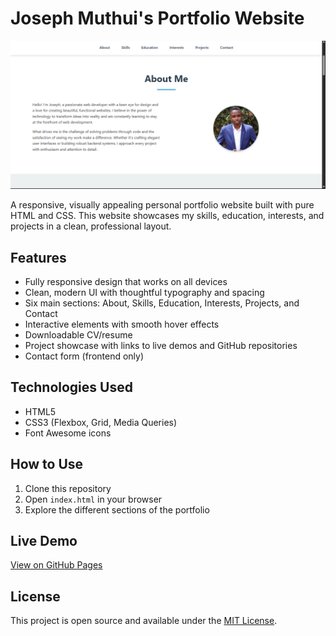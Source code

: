 # Joseph Muthui's Portfolio Website

![Portfolio Screenshot](assets/screenshot.jpg)

A responsive, visually appealing personal portfolio website built with pure HTML and CSS. This website showcases my skills, education, interests, and projects in a clean, professional layout.

## Features

- Fully responsive design that works on all devices
- Clean, modern UI with thoughtful typography and spacing
- Six main sections: About, Skills, Education, Interests, Projects, and Contact
- Interactive elements with smooth hover effects
- Downloadable CV/resume
- Project showcase with links to live demos and GitHub repositories
- Contact form (frontend only)

## Technologies Used

- HTML5
- CSS3 (Flexbox, Grid, Media Queries)
- Font Awesome icons

## How to Use

1. Clone this repository
2. Open `index.html` in your browser
3. Explore the different sections of the portfolio

## Live Demo

[View on GitHub Pages](https://jose-mn.github.io/MAIN/)

## License

This project is open source and available under the [MIT License](LICENSE).
